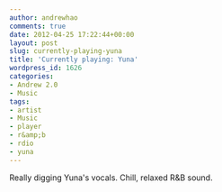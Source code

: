 ```yaml
---
author: andrewhao
comments: true
date: 2012-04-25 17:22:44+00:00
layout: post
slug: currently-playing-yuna
title: 'Currently playing: Yuna'
wordpress_id: 1626
categories:
- Andrew 2.0
- Music
tags:
- artist
- Music
- player
- r&amp;b
- rdio
- yuna
---
```


Really digging Yuna's vocals. Chill, relaxed R&B sound.


